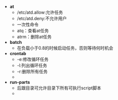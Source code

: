 - **at**
	- /etc/atd.allow:允许任务
	- /etc/atd.deny:不允许用户
	- 一次性命令
	- atq：查看at任务
	- atrm：删除at任务
- **batch**
	- 在负载小于0.8的时候启动任务，否则等待何时机会
- **crontab**
	- -e:修改循环任务
	- -l:列出循环任务
	- -r:删除所有任务
	- 
- **run-parts**
	- 后跟目录可允许目录下所有可执行script脚本
	- 
<!--stackedit_data:
eyJoaXN0b3J5IjpbODkyMjI3MzU4LDE2OTE0NDMxNTksLTExOT
MwMDA4NzYsMTUzMDA2MDYzMCw0OTEyMzQxMTMsMTczMzc3NTUw
OF19
-->